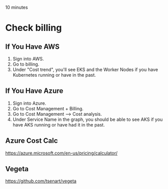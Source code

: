 10 minutes

# Check billing

## If You Have AWS

1. Sign into AWS.
2. Go to billing.
3. Under "Cost trend", you'll see EKS and the Worker Nodes if you have Kubernetes running or have in the past.


## If You Have Azure

1. Sign into Azure.
2. Go to Cost Management + Billing.
3. Go to Cost Management --> Cost analysis.
4. Under Service Name in the graph, you should be able to see AKS if you have AKS running or have had it in the past.

## Azure Cost Calc

https://azure.microsoft.com/en-us/pricing/calculator/

## Vegeta

https://github.com/tsenart/vegeta
